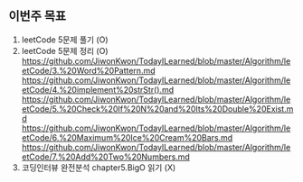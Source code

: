 ## 이번주 목표

1. leetCode 5문제 풀기 (O)
2. leetCode 5문제 정리 (O)
https://github.com/JiwonKwon/TodayILearned/blob/master/Algorithm/leetCode/3.%20Word%20Pattern.md
https://github.com/JiwonKwon/TodayILearned/blob/master/Algorithm/leetCode/4.%20implement%20strStr().md
https://github.com/JiwonKwon/TodayILearned/blob/master/Algorithm/leetCode/5.%20Check%20If%20N%20and%20Its%20Double%20Exist.md
https://github.com/JiwonKwon/TodayILearned/blob/master/Algorithm/leetCode/6.%20Maximum%20Ice%20Cream%20Bars.md
https://github.com/JiwonKwon/TodayILearned/blob/master/Algorithm/leetCode/7.%20Add%20Two%20Numbers.md
3. 코딩인터뷰 완전분석 chapter5.BigO 읽기 (X)
